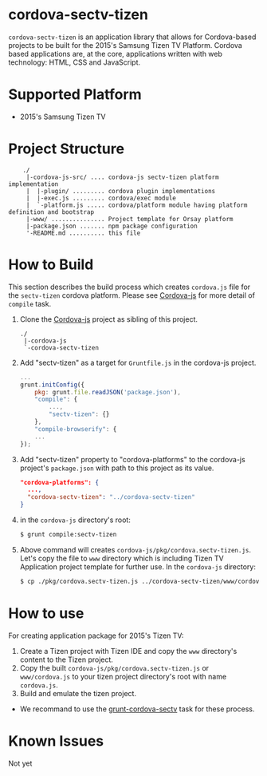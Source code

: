 # cordova-sectv-tizen
`cordova-sectv-tizen` is an application library that allows for Cordova-based projects to be built for the 2015's Samsung Tizen TV Platform.
Cordova based applications are, at the core, applications written with web technology: HTML, CSS and JavaScript.

# Supported Platform
* 2015's Samsung Tizen TV

# Project Structure
```
    ./
     |-cordova-js-src/ .... cordova-js sectv-tizen platform implementation
     |  |-plugin/ ......... cordova plugin implementations
     |  |-exec.js ......... cordova/exec module
     |  `-platform.js ..... cordova/platform module having platform definition and bootstrap
     |-www/ ............... Project template for Orsay platform
     |-package.json ....... npm package configuration
     '-README.md .......... this file
```

# How to Build
This section describes the build process which creates `cordova.js` file for the `sectv-tizen` cordova platform.
Please see [Cordova-js](http://github.com/apache/cordova-js) for more detail of `compile` task.

1. Clone the [Cordova-js](http://github.com/apache/cordova-js) project as sibling of this project.
    ```
    ./
     |-cordova-js
     `-cordova-sectv-tizen
    ```

2. Add "sectv-tizen" as a target for `Gruntfile.js` in the cordova-js project.
    ```js
    ...
    grunt.initConfig({
        pkg: grunt.file.readJSON('package.json'),
        "compile": {
            ...,
            "sectv-tizen": {}
        },
        "compile-browserify": {
        ...
    });
    ```

3. Add "sectv-tizen" property to "cordova-platforms" to the cordova-js project's `package.json` with path to this project as its value.
    ```JSON
    "cordova-platforms": {
      ...,
      "cordova-sectv-tizen": "../cordova-sectv-tizen"
    }
    ```

4. in the `cordova-js` directory's root:
    ```sh
    $ grunt compile:sectv-tizen
    ```

5. Above command will creates `cordova-js/pkg/cordova.sectv-tizen.js`. Let's copy the file to `www` directory which is including Tizen TV Application project template for further use. In the `cordova-js` directory:
    ```sh
    $ cp ./pkg/cordova.sectv-tizen.js ../cordova-sectv-tizen/www/cordova.js
    ```

# How to use
For creating application package for 2015's Tizen TV:

1. Create a Tizen project with Tizen IDE and copy the `www` directory's content to the Tizen project.
2. Copy the built `cordova-js/pkg/cordova.sectv-tizen.js` or `www/cordova.js` to your tizen project directory's root with name `cordova.js`.
3. Build and emulate the tizen project.
* We recommand to use the [grunt-cordova-sectv](http://github.com/Samsung/grunt-cordova-sectv) task for these process.

# Known Issues
Not yet
